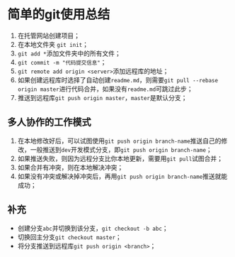 # 简单的git使用总结 #

1. 在托管网站创建项目；
2. 在本地文件夹 `git init`；
3. `git add *`添加文件夹中的所有文件；
4. `git commit -m "代码提交信息"`；
5. `git remote add origin <server>`添加远程库的地址；
6. 如果创建远程库时选择了自动创建`readme.md`，则需要`git pull --rebase origin master`进行代码合并，如果没有`readme.md`可跳过此步；
7. 推送到远程库`git push origin master`，`master`是默认分支；

## 多人协作的工作模式 ##

1. 在本地修改好后，可以试图使用`git push origin branch-name`推送自己的修改，一般推送到`dev`开发模式分支，即`git push origin branch-name`；
2. 如果推送失败，则因为远程分支比你本地更新，需要用`git pull`试图合并；
3. 如果合并有冲突，则在本地解决冲突；
4. 如果没有冲突或解决掉冲突后，再用`git push origin branch-name`推送就能成功；

## 补充 ##

- 创建分支`abc`并切换到该分支，`git checkout -b abc`；
- 切换回主分支`git checkout master`；
- 将分支推送到远程库`git push origin <branch>`；
